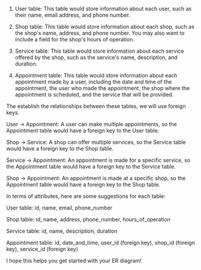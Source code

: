 1. User table: This table would store information about each user, such as their name, email address, and phone number.

2. Shop table: This table would store information about each shop, such as the shop's name, address, and phone number. You may also want to include a field for the shop's hours of operation.

3. Service table: This table would store information about each service offered by the shop, such as the service's name, description, and duration.

4. Appointment table: This table would store information about each appointment made by a user, including the date and time of the appointment, the user who made the appointment, the shop where the appointment is scheduled, and the service that will be provided.

The establish the relationships between these tables, we will use foreign keys.

User -> Appointment: A user can make multiple appointments, so the Appointment table would have a foreign key to the User table.

Shop -> Service: A shop can offer multiple services, so the Service table would have a foreign key to the Shop table.

Service -> Appointment: An appointment is made for a specific service, so the Appointment table would have a foreign key to the Service table.

Shop -> Appointment: An appointment is made at a specific shop, so the Appointment table would have a foreign key to the Shop table.

In terms of attributes, here are some suggestions for each table:

User table: id, name, email, phone_number

Shop table: id, name, address, phone_number, hours_of_operation

Service table: id, name, description, duration

Appointment table: id, date_and_time, user_id (foreign key), shop_id (foreign key), service_id (foreign key)

I hope this helps you get started with your ER diagram!




